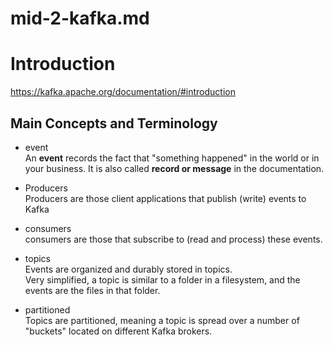 # mid-2-kafka.md

# Introduction

<https://kafka.apache.org/documentation/#introduction>

## Main Concepts and Terminology

- event  
  An **event** records the fact that "something happened" in the world or in your business. 
  It is also called **record or message** in the documentation.

- Producers  
  Producers are those client applications that publish (write) events to Kafka

- consumers  
  consumers are those that subscribe to (read and process) these events.

- topics  
  Events are organized and durably stored in topics.  
  Very simplified, a topic is similar to a folder in a filesystem, and the events are the files in that folder.

- partitioned  
  Topics are partitioned, meaning a topic is spread over a number of "buckets" located on different Kafka brokers. 

  